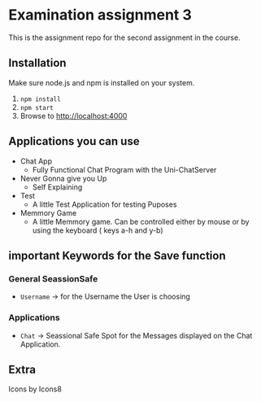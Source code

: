 # Examination assignment 3

This is the assignment repo for the second assignment in the course.

## Installation

Make sure node.js and npm is installed on your system.

1. `npm install`
2. `npm start`
3. Browse to [http://localhost:4000](http://localhost:4000)

## Applications you can use

- Chat App
  - Fully Functional Chat Program with the Uni-ChatServer
- Never Gonna give you Up
  - Self Explaining
- Test
  - A little Test Application for testing Puposes
- Memmory Game
  - A little Memmory game. Can be controlled either by mouse or by using the keyboard ( keys a-h and y-b)

## important Keywords for the Save function

### General SeassionSafe

- `Username`
    -> for the Username the User is choosing

### Applications

- `Chat` -> Seassional Safe Spot for the Messages displayed on the Chat Application.

## Extra

Icons by Icons8
